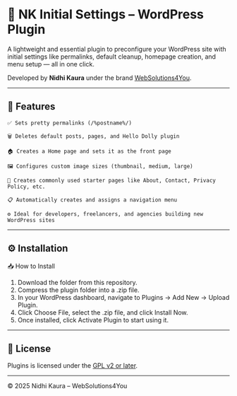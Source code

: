 # 🔌 NK Initial Settings – WordPress Plugin

A lightweight and essential plugin to preconfigure your WordPress site with initial settings like permalinks, default cleanup, homepage creation, and menu setup — all in one click. 

Developed by **Nidhi Kaura** under the brand [WebSolutions4You](https://websolutions4you.in).

---

## 📌 Features

    ✅ Sets pretty permalinks (/%postname%/)

    🗑️ Deletes default posts, pages, and Hello Dolly plugin

    🏠 Creates a Home page and sets it as the front page

    🖼️ Configures custom image sizes (thumbnail, medium, large)

    📄 Creates commonly used starter pages like About, Contact, Privacy Policy, etc.

    📋 Automatically creates and assigns a navigation menu

    ⚙️ Ideal for developers, freelancers, and agencies building new WordPress sites
    
---

## ⚙️ Installation

📥 How to Install

 1. Download the folder from this repository.
 2. Compress the plugin folder into a .zip file.
 3. In your WordPress dashboard, navigate to Plugins → Add New → Upload Plugin.
 4. Click Choose File, select the .zip file, and click Install Now.
 5. Once installed, click Activate Plugin to start using it.

---

## 📄 License

Plugins is licensed under the [GPL v2 or later](./LICENSE).

---

© 2025 Nidhi Kaura – WebSolutions4You


